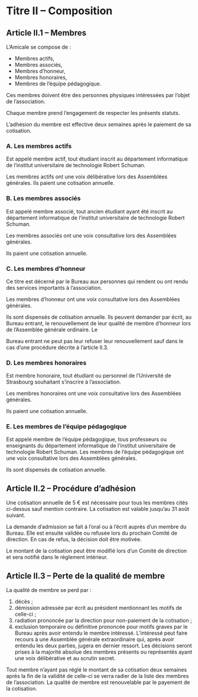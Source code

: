 # Titre II – Composition

## Article II.1 – Membres

L’Amicale se compose de :
* Membres actifs,
* Membres associés,
* Membres d’honneur,
* Membres honoraires,
* Membres de l’équipe pédagogique.

Ces membres doivent être des personnes physiques intéressées par l’objet de l’association.

Chaque membre prend l’engagement de respecter les présents statuts.

L’adhésion du membre est effective deux semaines après le paiement de sa cotisation.

### A. Les membres actifs

Est appelé membre actif, tout étudiant inscrit au département informatique de l’institut universitaire de technologie Robert Schuman.

Les membres actifs ont une voix délibérative lors des Assemblées générales.
Ils paient une cotisation annuelle.

### B. Les membres associés

Est appelé membre associé, tout ancien étudiant ayant été inscrit au département informatique
de l’institut universitaire de technologie Robert Schuman.

Les membres associés ont une voix consultative lors des Assemblées générales.

Ils paient une cotisation annuelle.

### C. Les membres d’honneur

Ce titre est décerné par le Bureau aux personnes qui rendent ou ont rendu des services importants à l’association.

Les membres d’honneur ont une voix consultative lors des Assemblées générales.

Ils sont dispensés de cotisation annuelle. Ils peuvent demander par écrit, au Bureau entrant, le
renouvellement de leur qualité de membre d’honneur lors de l’Assemblée générale ordinaire. Le

Bureau entrant ne peut pas leur refuser leur renouvellement sauf dans le cas d’une procédure
décrite à l’article II.3.

### D. Les membres honoraires

Est membre honoraire, tout étudiant ou personnel de l’Université de Strasbourg souhaitant
s’inscrire à l’association.

Les membres honoraires ont une voix consultative lors des Assemblées générales.

Ils paient une cotisation annuelle.

### E. Les membres de l’équipe pédagogique

Est appelé membre de l’équipe pédagogique, tous professeurs ou enseignants du département
informatique de l’institut universitaire de technologie Robert Schuman.
Les membres de l’équipe pédagogique ont une voix consultative lors des Assemblées générales.

Ils sont dispensés de cotisation annuelle.

## Article II.2 – Procédure d’adhésion

Une cotisation annuelle de 5 € est nécessaire pour tous les membres cités ci-dessus sauf
mention contraire. La cotisation est valable jusqu’au 31 août suivant.

La demande d’admission se fait à l’oral ou à l’écrit auprès d’un membre du Bureau. Elle est
ensuite validée ou refusée lors du prochain Comité de direction. En cas de refus, la décision
doit être motivée.

Le montant de la cotisation peut être modifié lors d’un Comité de direction et sera notifié
dans le règlement intérieur.

## Article II.3 – Perte de la qualité de membre

La qualité de membre se perd par :
1. décès ;
2. démission adressée par écrit au président mentionnant les motifs de celle-ci ;
3. radiation prononcée par la direction pour non-paiement de la cotisation ;
4. exclusion temporaire ou définitive prononcée pour motifs graves par le Bureau après avoir
   entendu le membre intéressé. L’intéressé peut faire recours à une Assemblée générale
   extraordinaire qui, après avoir entendu les deux parties, jugera en dernier ressort. Les
   décisions seront prises à la majorité absolue des membres présents ou représentés ayant
   une voix délibérative et au scrutin secret.

Tout membre n’ayant pas réglé le montant de sa cotisation deux semaines après la fin de
la validité de celle-ci se verra radier de la liste des membres de l’association. La qualité de
membre est renouvelable par le payement de la cotisation.


